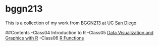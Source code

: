 # bggn213

This is a collection of my work from [BGGN213 at UC San Diego](https://bioboot.github.io/bggn213_W19/)

##Contents
-Class04 Introduction to R
-Class05 [Data Visualization and Graphics with R](https://github.com/jchevez/bggn213/blob/master/class05/class05.md)
-Class06 [R Functions](https://github.com/jchevez/bggn213/blob/master/Class06/class06.md)



